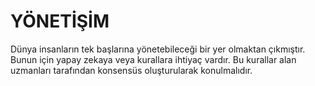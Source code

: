 # YÖNETİŞİM

Dünya insanların tek başlarına yönetebileceği bir yer olmaktan çıkmıştır. Bunun için yapay zekaya veya kurallara ihtiyaç vardır. Bu kurallar alan uzmanları tarafından konsensüs oluşturularak konulmalıdır.
